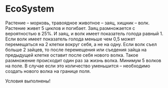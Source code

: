 # EcoSystem
Растение – морковь, травоядное животное – заяц,
хищник – волк. Растение живет 5 циклов и погибает. Заяц размножается с
вероятностью в 25%. И заяц, и волк имеет показатель голода равный 1. Если
волк имеет показатель голода меньше чем 0,5 может перемещаться на 2
клетки вокруг себя, а не на одну. Если волк съел больше 2 зайцев, то после
перемещения или съедения зайца на предыдущей клетке оставит после себя
нового волка. Такое размножение происходит один раз за жизнь волка.
Минимум 5 волков на поле. В случае если это количество уменьшится –
необходимо создать нового волка на границе поля.


Условия выполнены!
